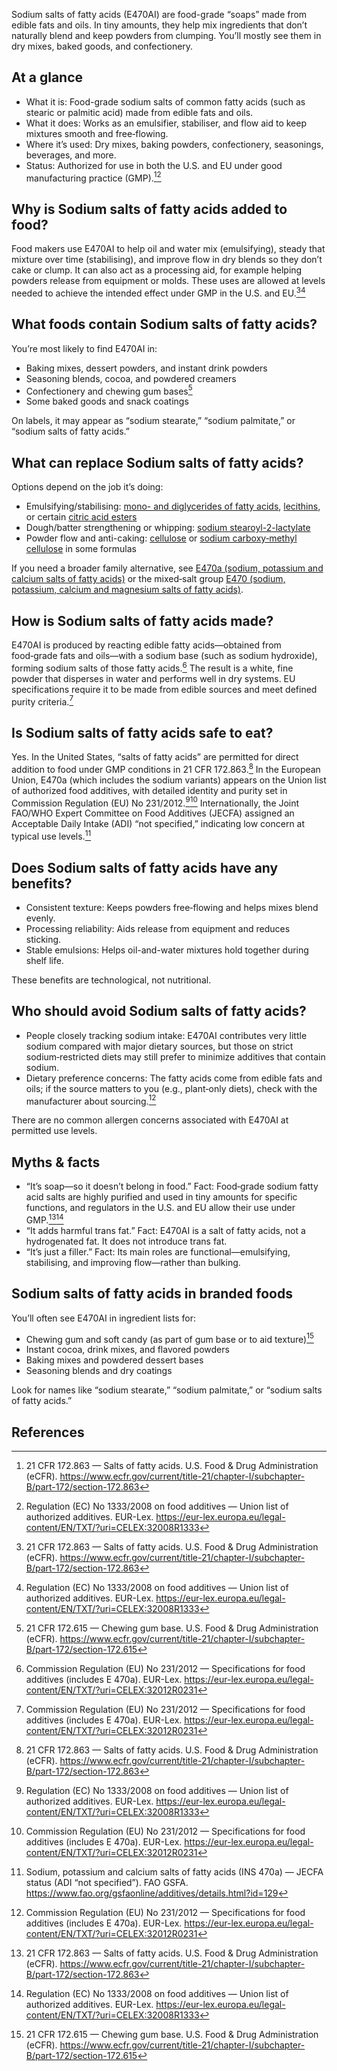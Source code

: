 Sodium salts of fatty acids (E470AI) are food-grade “soaps” made from edible fats and oils. In tiny amounts, they help mix ingredients that don’t naturally blend and keep powders from clumping. You’ll mostly see them in dry mixes, baked goods, and confectionery.

<!--more-->

## At a glance

- What it is: Food-grade sodium salts of common fatty acids (such as stearic or palmitic acid) made from edible fats and oils.
- What it does: Works as an emulsifier, stabiliser, and flow aid to keep mixtures smooth and free‑flowing.
- Where it’s used: Dry mixes, baking powders, confectionery, seasonings, beverages, and more.
- Status: Authorized for use in both the U.S. and EU under good manufacturing practice (GMP).[^1][^3]

## Why is Sodium salts of fatty acids added to food?

Food makers use E470AI to help oil and water mix (emulsifying), steady that mixture over time (stabilising), and improve flow in dry blends so they don’t cake or clump. It can also act as a processing aid, for example helping powders release from equipment or molds. These uses are allowed at levels needed to achieve the intended effect under GMP in the U.S. and EU.[^1][^3]

## What foods contain Sodium salts of fatty acids?

You’re most likely to find E470AI in:

- Baking mixes, dessert powders, and instant drink powders
- Seasoning blends, cocoa, and powdered creamers
- Confectionery and chewing gum bases[^4]
- Some baked goods and snack coatings

On labels, it may appear as “sodium stearate,” “sodium palmitate,” or “sodium salts of fatty acids.”

## What can replace Sodium salts of fatty acids?

Options depend on the job it’s doing:

- Emulsifying/stabilising: [mono- and diglycerides of fatty acids](/e471-mono-and-diglycerides-of-fatty-acids), [lecithins](/e322-lecithins), or certain [citric acid esters](/e472c-citric-acid-esters-of-mono-and-diglycerides-of-fatty-acids)
- Dough/batter strengthening or whipping: [sodium stearoyl-2-lactylate](/e481-sodium-stearoyl-2-lactylate)
- Powder flow and anti-caking: [cellulose](/e460-cellulose) or [sodium carboxy‑methyl cellulose](/e466-sodium-carboxy-methyl-cellulose) in some formulas

If you need a broader family alternative, see [E470a (sodium, potassium and calcium salts of fatty acids)](/e470a-sodium-potassium-and-calcium-salts-of-fatty-acids) or the mixed‑salt group [E470 (sodium, potassium, calcium and magnesium salts of fatty acids)](/e470-sodium-potassium-calcium-and-magnesium-salts-of-fatty-acids).

## How is Sodium salts of fatty acids made?

E470AI is produced by reacting edible fatty acids—obtained from food‑grade fats and oils—with a sodium base (such as sodium hydroxide), forming sodium salts of those fatty acids.[^2] The result is a white, fine powder that disperses in water and performs well in dry systems. EU specifications require it to be made from edible sources and meet defined purity criteria.[^2]

## Is Sodium salts of fatty acids safe to eat?

Yes. In the United States, “salts of fatty acids” are permitted for direct addition to food under GMP conditions in 21 CFR 172.863.[^1] In the European Union, E470a (which includes the sodium variants) appears on the Union list of authorized food additives, with detailed identity and purity set in Commission Regulation (EU) No 231/2012.[^3][^2] Internationally, the Joint FAO/WHO Expert Committee on Food Additives (JECFA) assigned an Acceptable Daily Intake (ADI) “not specified,” indicating low concern at typical use levels.[^5]

## Does Sodium salts of fatty acids have any benefits?

- Consistent texture: Keeps powders free‑flowing and helps mixes blend evenly.
- Processing reliability: Aids release from equipment and reduces sticking.
- Stable emulsions: Helps oil-and-water mixtures hold together during shelf life.

These benefits are technological, not nutritional.

## Who should avoid Sodium salts of fatty acids?

- People closely tracking sodium intake: E470AI contributes very little sodium compared with major dietary sources, but those on strict sodium‑restricted diets may still prefer to minimize additives that contain sodium.
- Dietary preference concerns: The fatty acids come from edible fats and oils; if the source matters to you (e.g., plant‑only diets), check with the manufacturer about sourcing.[^2]

There are no common allergen concerns associated with E470AI at permitted use levels.

## Myths & facts

- “It’s soap—so it doesn’t belong in food.” Fact: Food‑grade sodium fatty acid salts are highly purified and used in tiny amounts for specific functions, and regulators in the U.S. and EU allow their use under GMP.[^1][^3]
- “It adds harmful trans fat.” Fact: E470AI is a salt of fatty acids, not a hydrogenated fat. It does not introduce trans fat.
- “It’s just a filler.” Fact: Its main roles are functional—emulsifying, stabilising, and improving flow—rather than bulking.

## Sodium salts of fatty acids in branded foods

You’ll often see E470AI in ingredient lists for:

- Chewing gum and soft candy (as part of gum base or to aid texture)[^4]
- Instant cocoa, drink mixes, and flavored powders
- Baking mixes and powdered dessert bases
- Seasoning blends and dry coatings

Look for names like “sodium stearate,” “sodium palmitate,” or “sodium salts of fatty acids.”

## References

[^1]: 21 CFR 172.863 — Salts of fatty acids. U.S. Food & Drug Administration (eCFR). https://www.ecfr.gov/current/title-21/chapter-I/subchapter-B/part-172/section-172.863
[^2]: Commission Regulation (EU) No 231/2012 — Specifications for food additives (includes E 470a). EUR-Lex. https://eur-lex.europa.eu/legal-content/EN/TXT/?uri=CELEX:32012R0231
[^3]: Regulation (EC) No 1333/2008 on food additives — Union list of authorized additives. EUR-Lex. https://eur-lex.europa.eu/legal-content/EN/TXT/?uri=CELEX:32008R1333
[^4]: 21 CFR 172.615 — Chewing gum base. U.S. Food & Drug Administration (eCFR). https://www.ecfr.gov/current/title-21/chapter-I/subchapter-B/part-172/section-172.615
[^5]: Sodium, potassium and calcium salts of fatty acids (INS 470a) — JECFA status (ADI “not specified”). FAO GSFA. https://www.fao.org/gsfaonline/additives/details.html?id=129
